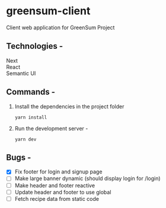 # greensum-client

Client web application for GreenSum Project

## Technologies -

Next  
React  
Semantic UI

## Commands -

1. Install the dependencies in the project folder

    ```shell
    yarn install
    ```

2. Run the development server -

    ```shell
    yarn dev
    ```

## Bugs -

- [x] Fix footer for login and signup page
- [ ] Make large banner dynamic (should display login for /login)
- [ ] Make header and footer reactive
- [ ] Update header and footer to use global
- [ ] Fetch recipe data from static code